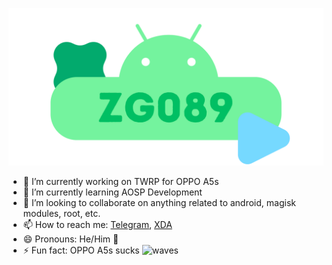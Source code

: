 ![Banner](https://raw.githubusercontent.com/ZG089/ZG089/refs/heads/main/assets/ZG089%20Banner.png)


- 🔭 I’m currently working on TWRP for OPPO A5s
- 🌱 I’m currently learning AOSP Development
- 👯 I’m looking to collaborate on anything related to android, magisk modules, root, etc.
- 📫 How to reach me: [Telegram](https://t.me/zgx_dev), [XDA](https://xdaforums.com/m/zg089.11432109/)
- 😄 Pronouns: He/Him 🧑
- ⚡ Fun fact: OPPO A5s sucks
![waves](https://camo.githubusercontent.com/01613641e066bc78acfda1be0d89b5010939de377b715d7d24b370434bde46cb/68747470733a2f2f63617073756c652d72656e6465722e76657263656c2e6170702f6170693f747970653d776176696e6726636f6c6f723d6772616469656e74266865696768743d3131302673656374696f6e3d666f6f746572)
